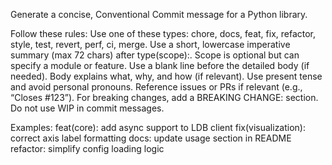 Generate a concise, Conventional Commit message for a Python library.

Follow these rules:
Use one of these types: chore, docs, feat, fix, refactor, style, test, revert, perf, ci, merge.
Use a short, lowercase imperative summary (max 72 chars) after type(scope):.
Scope is optional but can specify a module or feature.
Use a blank line before the detailed body (if needed).
Body explains what, why, and how (if relevant).
Use present tense and avoid personal pronouns.
Reference issues or PRs if relevant (e.g., “Closes #123”).
For breaking changes, add a BREAKING CHANGE: section.
Do not use WIP in commit messages.

Examples:
feat(core): add async support to LDB client
fix(visualization): correct axis label formatting
docs: update usage section in README
refactor: simplify config loading logic
